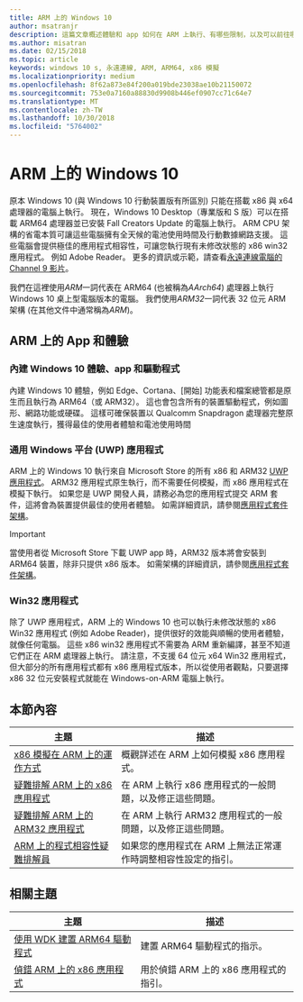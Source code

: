 ```yaml
---
title: ARM 上的 Windows 10
author: msatranjr
description: 這篇文章概述體驗和 app 如何在 ARM 上執行、有哪些限制，以及可以前往哪裡了解更多。
ms.author: misatran
ms.date: 02/15/2018
ms.topic: article
keywords: windows 10 s, 永遠連線, ARM, ARM64, x86 模擬
ms.localizationpriority: medium
ms.openlocfilehash: 8f62a873e84f200a019bde23038ae10b21150072
ms.sourcegitcommit: 753e0a7160a88830d9908b446ef0907cc71c64e7
ms.translationtype: MT
ms.contentlocale: zh-TW
ms.lasthandoff: 10/30/2018
ms.locfileid: "5764002"
---
```

# <a name="windows-10-on-arm"></a>ARM 上的 Windows 10
原本 Windows 10 (與 Windows 10 行動裝置版有所區別) 只能在搭載 x86 與 x64 處理器的電腦上執行。 現在，Windows 10 Desktop（專業版和 S 版）可以在搭載 ARM64 處理器並已安裝 Fall Creators Update 的電腦上執行。 ARM CPU 架構的省電本質可讓這些電腦擁有全天候的電池使用時間及行動數據網路支援。 這些電腦會提供極佳的應用程式相容性，可讓您執行現有未修改狀態的 x86 win32 應用程式。 例如 Adobe Reader。 更多的資訊或示範，請查看[永遠連線電腦的 Channel 9 影片](https://channel9.msdn.com/Events/Build/2017/P4171)。 

我們在這裡使用*ARM*一詞代表在 ARM64 (也被稱為*AArch64*) 處理器上執行 Windows 10 桌上型電腦版本的電腦。  我們使用*ARM32*一詞代表 32 位元 ARM 架構 (在其他文件中通常稱為*ARM*)。

## <a name="apps-and-experiences-on-arm"></a>ARM 上的 App 和體驗

### <a name="built-in-windows-10-experiences-apps-and-drivers"></a>內建 Windows 10 體驗、app 和驅動程式
內建 Windows 10 體驗，例如 Edge、Cortana、[開始] 功能表和檔案總管都是原生而且執行為 ARM64（或 ARM32）。 這也會包含所有的裝置驅動程式，例如圖形、網路功能或硬碟。 這樣可確保裝置以 Qualcomm Snapdragon 處理器完整原生速度執行，獲得最佳的使用者體驗和電池使用時間

### <a name="universal-windows-platform-uwp-apps"></a>通用 Windows 平台 (UWP) 應用程式
ARM 上的 Windows 10 執行來自 Microsoft Store 的所有 x86 和 ARM32 [UWP 應用程式](../get-started/universal-application-platform-guide.md)。 ARM32 應用程式原生執行，而不需要任何模擬，而 x86 應用程式在模擬下執行。 如果您是 UWP 開發人員，請務必為您的應用程式提交 ARM 套件，這將會為裝置提供最佳的使用者體驗。 如需詳細資訊，請參閱[應用程式套件架構](../packaging/device-architecture.md)。

>[!IMPORTANT] 
> 當使用者從 Microsoft Store 下載 UWP app 時，ARM32 版本將會安裝到 ARM64 裝置，除非只提供 x86 版本。 如需架構的詳細資訊，請參閱[應用程式套件架構](../packaging/device-architecture.md)。

### <a name="win32-apps"></a>Win32 應用程式
除了 UWP 應用程式，ARM 上的 Windows 10 也可以執行未修改狀態的 x86 Win32 應用程式 (例如 Adobe Reader)，提供很好的效能與順暢的使用者體驗，就像任何電腦。 這些 x86 win32 應用程式不需要為 ARM 重新編譯，甚至不知道它們正在 ARM 處理器上執行。 請注意，不支援 64 位元 x64 Win32 應用程式，但大部分的所有應用程式都有 x86 應用程式版本，所以從使用者觀點，只要選擇 x86 32 位元安裝程式就能在 Windows-on-ARM 電腦上執行。

## <a name="in-this-section"></a>本節內容
|主題 | 描述 |
|-----|-----|
|[x86 模擬在 ARM 上的運作方式](apps-on-arm-x86-emulation.md)|概觀詳述在 ARM 上如何模擬 x86 應用程式。|
|[疑難排解 ARM 上的 x86 應用程式](apps-on-arm-troubleshooting-x86.md)|在 ARM 上執行 x86 應用程式的一般問題，以及修正這些問題。 |
|[疑難排解 ARM 上的 ARM32 應用程式](apps-on-arm-troubleshooting-arm32.md)|在 ARM 上執行 ARM32 應用程式的一般問題，以及修正這些問題。 |
|[ARM 上的程式相容性疑難排解員](apps-on-arm-program-compat-troubleshooter.md)|如果您的應用程式在 ARM 上無法正常運作時調整相容性設定的指引。 |

## <a name="related-topics"></a>相關主題
|主題 | 描述 |
|-----|-----|
|[使用 WDK 建置 ARM64 驅動程式](https://docs.microsoft.com/en-us/windows-hardware/drivers/develop/building-arm64-drivers)|建置 ARM64 驅動程式的指示。 |
| [偵錯 ARM 上的 x86 應用程式](https://docs.microsoft.com/en-us/windows-hardware/drivers/debugger/debugging-arm64) | 用於偵錯 ARM 上的 x86 應用程式的指引。 |

